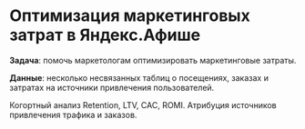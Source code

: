 # Оптимизация маркетинговых затрат в Яндекс.Афише

**Задача**: помочь маркетологам оптимизировать маркетинговые затраты.

**Данные**: несколько несвязанных таблиц о посещениях, заказах и затратах на источники привлечения пользователей.

Когортный анализ Retention, LTV, CAC, ROMI. Атрибуция источников привлечения трафика и заказов.
